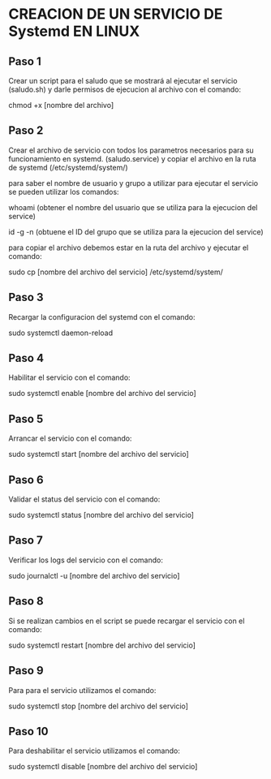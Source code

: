 # CREACION DE UN SERVICIO DE Systemd EN LINUX

## Paso 1

Crear un script para el saludo que se mostrará al ejecutar el servicio  (saludo.sh)
y darle permisos de ejecucion al archivo con el comando: 

chmod +x [nombre del archivo]

## Paso 2

Crear el archivo de servicio con todos los parametros necesarios para su funcionamiento en systemd. (saludo.service) y copiar el archivo en la ruta de systemd (/etc/systemd/system/)

para saber el nombre de usuario y grupo a utilizar para ejecutar el servicio se pueden utilizar los comandos:

whoami (obtener el nombre del usuario que se utiliza para la ejecucion del service)

id -g -n (obtuene el ID del grupo que se utiliza para la ejecucion del service)

para copiar el archivo debemos estar en la ruta del archivo y ejecutar el comando:

sudo cp [nombre del archivo del servicio] /etc/systemd/system/

## Paso 3

Recargar la configuracion del systemd con el comando:

sudo systemctl daemon-reload

## Paso 4

Habilitar el servicio con el comando:

sudo systemctl enable [nombre del archivo del servicio]

## Paso 5

Arrancar el servicio con el comando:

sudo systemctl start [nombre del archivo del servicio]

## Paso 6

Validar el status del servicio con el comando:

sudo systemctl status [nombre del archivo del servicio]

## Paso 7

Verificar los logs del servicio con el comando:

sudo journalctl -u [nombre del archivo del servicio]

## Paso 8

Si se realizan cambios en el script se puede recargar el servicio con el comando:

sudo systemctl restart [nombre del archivo del servicio]

## Paso 9

Para para el servicio utilizamos el comando:

sudo systemctl stop [nombre del archivo del servicio]

## Paso 10 

Para deshabilitar el servicio utilizamos el comando:

sudo systemctl disable [nombre del archivo del servicio]

